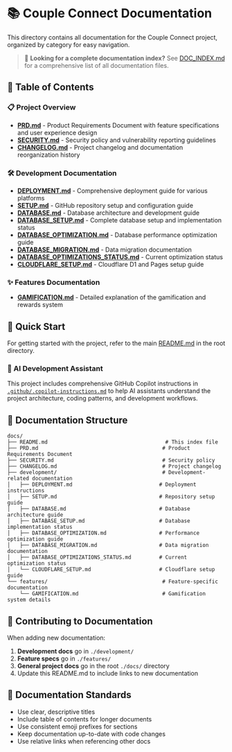 # 📚 Couple Connect Documentation

This directory contains all documentation for the Couple Connect project, organized by category for easy navigation.

> 📖 **Looking for a complete documentation index?** See [DOC_INDEX.md](./DOC_INDEX.md) for a comprehensive list of all documentation files.

## 📖 Table of Contents

### 📋 Project Overview

- [**PRD.md**](./PRD.md) - Product Requirements Document with feature specifications and user experience design
- [**SECURITY.md**](./SECURITY.md) - Security policy and vulnerability reporting guidelines
- [**CHANGELOG.md**](./CHANGELOG.md) - Project changelog and documentation reorganization history

### 🛠️ Development Documentation

- [**DEPLOYMENT.md**](./development/DEPLOYMENT.md) - Comprehensive deployment guide for various platforms
- [**SETUP.md**](./development/SETUP.md) - GitHub repository setup and configuration guide
- [**DATABASE.md**](./development/DATABASE.md) - Database architecture and development guide
- [**DATABASE_SETUP.md**](./development/DATABASE_SETUP.md) - Complete database setup and implementation status
- [**DATABASE_OPTIMIZATION.md**](./development/DATABASE_OPTIMIZATION.md) - Database performance optimization guide
- [**DATABASE_MIGRATION.md**](./development/DATABASE_MIGRATION.md) - Data migration documentation
- [**DATABASE_OPTIMIZATIONS_STATUS.md**](./development/DATABASE_OPTIMIZATIONS_STATUS.md) - Current optimization status
- [**CLOUDFLARE_SETUP.md**](./development/CLOUDFLARE_SETUP.md) - Cloudflare D1 and Pages setup guide

### ✨ Features Documentation

- [**GAMIFICATION.md**](./features/GAMIFICATION.md) - Detailed explanation of the gamification and rewards system

## 🚀 Quick Start

For getting started with the project, refer to the main [README.md](../README.md) in the root directory.

### 🤖 AI Development Assistant

This project includes comprehensive GitHub Copilot instructions in [`.github/.copilot-instructions.md`](../.github/.copilot-instructions.md) to help AI assistants understand the project architecture, coding patterns, and development workflows.

## 📁 Documentation Structure

```
docs/
├── README.md                                      # This index file
├── PRD.md                                        # Product Requirements Document
├── SECURITY.md                                   # Security policy
├── CHANGELOG.md                                  # Project changelog
├── development/                                  # Development-related documentation
│   ├── DEPLOYMENT.md                            # Deployment instructions
│   ├── SETUP.md                                 # Repository setup guide
│   ├── DATABASE.md                              # Database architecture guide
│   ├── DATABASE_SETUP.md                        # Database implementation status
│   ├── DATABASE_OPTIMIZATION.md                 # Performance optimization guide
│   ├── DATABASE_MIGRATION.md                    # Data migration documentation
│   ├── DATABASE_OPTIMIZATIONS_STATUS.md         # Current optimization status
│   └── CLOUDFLARE_SETUP.md                      # Cloudflare setup guide
└── features/                                     # Feature-specific documentation
    └── GAMIFICATION.md                           # Gamification system details
```

## 🤝 Contributing to Documentation

When adding new documentation:

1. **Development docs** go in `./development/`
2. **Feature specs** go in `./features/`
3. **General project docs** go in the root `./docs/` directory
4. Update this README.md to include links to new documentation

## 📝 Documentation Standards

- Use clear, descriptive titles
- Include table of contents for longer documents
- Use consistent emoji prefixes for sections
- Keep documentation up-to-date with code changes
- Use relative links when referencing other docs
